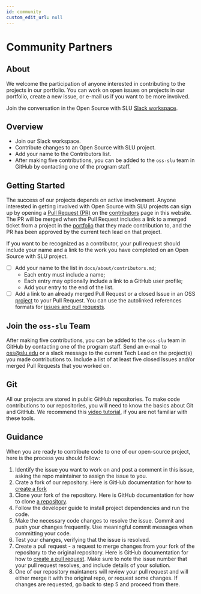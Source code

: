 ```yaml
---
id: community
custom_edit_url: null
---
```


# Community Partners

## About

We welcome the participation of anyone interested in contributing to the projects in our portfolio. You can work on open issues on projects in our portfolio, create a new issue, or e-mail us if you want to be more involved.

Join the conversation in the Open Source with SLU [Slack workspace](https://join.slack.com/t/oswslu/shared_invite/zt-24f0qhjbo-NkSfQ4LOg5wXxBdxP4vzfA).

## Overview

* Join our Slack workspace.
* Contribute changes to an Open Source with SLU project.
* Add your name to the Contributors list.
* After making five contributions, you can be added to the `oss-slu` team in GitHub by contacting one of the program staff.

## Getting Started

The success of our projects depends on active involvement. Anyone interested in getting involved with Open Source with SLU projects can sign up by opening a [Pull Request (PR)](https://docs.github.com/en/pull-requests/collaborating-with-pull-requests/proposing-changes-to-your-work-with-pull-requests/creating-a-pull-request-from-a-fork) on the [contributors](contributors.md) page in this website. The PR will be merged when the Pull Request includes a link to a merged ticket from a project in the [portfolio](../portfolio.md) that they made contribution to, and the PR has been approved by the current tech lead on that project.

If you want to be recognized as a contributor, your pull request should include your name and a link to the work you have completed on an Open Source with SLU project.

* [ ] Add your name to the list in `docs/about/contributors.md`;
  * Each entry must include a name;
  * Each entry may optionally include a link to a GitHub user profile;
  * Add your entry to the end of the list.
* [ ] Add a link to an already merged Pull Request or a closed Issue in an OSS [project](https://oss-slu.github.io/docs/portfolio) to your Pull Request. You can use the autolinked references formats for [issues and pull requests](https://docs.github.com/en/get-started/writing-on-github/working-with-advanced-formatting/autolinked-references-and-urls#issues-and-pull-requests).

## Join the `oss-slu` Team

After making five contributions, you can be added to the `oss-slu` team in GitHub by contacting one of the program staff. Send an e-mail to [oss@slu.edu](mailto:oss@slu.edu) or a slack message to the current Tech Lead on the project(s) you made contributions to. Include a list of at least five closed Issues and/or merged Pull Requests that you worked on.
 
## Git

All our projects are stored in public GitHub repositories. To make code contributions to our repositories, you will need to know the basics about Git and GitHub. We recommend this [video tutorial](https://youtu.be/RGOj5yH7evk), if you are not familiar with these tools.

## Guidance

When you are ready to contribute code to one of our open-source project, here is the process you should follow:

1. Identify the issue you want to work on and post a comment in this issue, asking the repo maintainer to assign the issue to you.
2. Crate a fork of our repository. Here is GitHub documentation for how to [create a fork](https://docs.github.com/en/enterprise-cloud@latest/get-started/quickstart/fork-a-repo)
3. Clone your fork of the repository. Here is GitHub documentation for how to clone [a repository](https://docs.github.com/en/repositories/creating-and-managing-repositories/cloning-a-repository).
4. Follow the developer guide to install project dependencies and run the code.
5. Make the necessary code changes to resolve the issue. Commit and push your changes frequently. Use meaningful commit messages when committing your code.
6. Test your changes, verifying that the issue is resolved.
7. Create a pull request - a request to merge changes from your fork of the repository to the original repository. Here is GitHub documentation for how to [create a pull request](https://docs.github.com/en/pull-requests/collaborating-with-pull-requests/proposing-changes-to-your-work-with-pull-requests/creating-a-pull-request-from-a-fork). Make sure to note the issue number that your pull request resolves, and include details of your solution.
8. One of our repository maintaners will review your pull request and will either merge it with the original repo, or request some changes. If changes are requested, go back to step 5 and proceed from there.
